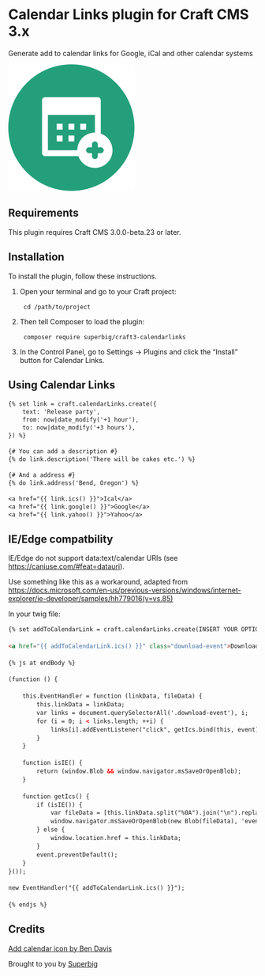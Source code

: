 # Calendar Links plugin for Craft CMS 3.x

Generate add to calendar links for Google, iCal and other calendar systems

![Screenshot](resources/img/icon.png)

## Requirements

This plugin requires Craft CMS 3.0.0-beta.23 or later.

## Installation

To install the plugin, follow these instructions.

1. Open your terminal and go to your Craft project:

        cd /path/to/project

2. Then tell Composer to load the plugin:

        composer require superbig/craft3-calendarlinks

3. In the Control Panel, go to Settings → Plugins and click the “Install” button for Calendar Links.

## Using Calendar Links

```twig
{% set link = craft.calendarLinks.create({
    text: 'Release party',
    from: now|date_modify('+1 hour'),
    to: now|date_modify('+3 hours'),
}) %}

{# You can add a description #}
{% do link.description('There will be cakes etc.') %}

{# And a address #}
{% do link.address('Bend, Oregon') %}

<a href="{{ link.ics() }}">Ical</a>
<a href="{{ link.google() }}">Google</a>
<a href="{{ link.yahoo() }}">Yahoo</a>
```

## IE/Edge compatbility

IE/Edge do not support data:text/calendar URIs (see https://caniuse.com/#feat=datauri).

Use something like this as a workaround, adapted from https://docs.microsoft.com/en-us/previous-versions/windows/internet-explorer/ie-developer/samples/hh779016(v=vs.85)

In your twig file:

```html
{% set addToCalendarLink = craft.calendarLinks.create(INSERT YOUR OPTIONS HERE) %} 

<a href="{{ addToCalendarLink.ics() }}" class="download-event">Download event</a>

{% js at endBody %}

(function () {

    this.EventHandler = function (linkData, fileData) {
        this.linkData = linkData;
        var links = document.querySelectorAll('.download-event'), i;
        for (i = 0; i < links.length; ++i) {
            links[i].addEventListener("click", getIcs.bind(this, event));
        }
    }

    function isIE() {
        return (window.Blob && window.navigator.msSaveOrOpenBlob);
    }

    function getIcs() {
        if (isIE()) {
            var fileData = [this.linkData.split("%0A").join("\n").replace('data:text/calendar;charset=utf8,\n', '')];
            window.navigator.msSaveOrOpenBlob(new Blob(fileData), 'event.ics');
        } else {
            window.location.href = this.linkData;
        }
        event.preventDefault();
    }
}());

new EventHandler("{{ addToCalendarLink.ics() }}");

{% endjs %}
```

## Credits

[Add calendar icon by Ben Davis](https://thenounproject.com/term/add-calendar/770071)

Brought to you by [Superbig](https://superbig.co)
